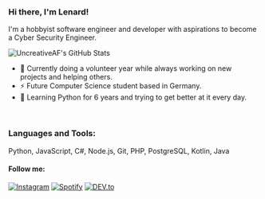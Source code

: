 ### Hi there, I'm Lenard!

I'm a hobbyist software engineer and developer with aspirations to become a Cyber Security Engineer.

<img align="center" src="https://github-readme-stats.vercel.app/api?username=UncreativeAF&include_all_commits=true&count_private=true&show_icons=true&line_height=20&title_color=03fc88&icon_color=03fc88&text_color=D3D3D3&bg_color=0,000000,124f61" alt="UncreativeAF's GitHub Stats">

- 🌱 Currently doing a volunteer year while always working on new projects and helping others.
- ⚡ Future Computer Science student based in Germany.
- 🚀 Learning Python for 6 years and trying to get better at it every day.

<br />

### Languages and Tools:

Python, JavaScript, C#, Node.js, Git, PHP, PostgreSQL, Kotlin, Java

#### Follow me:

<a href="https://www.instagram.com/lenard.flx" target="_blank"><img src="https://img.shields.io/badge/Instagram-%23E4405F.svg?&style=flat-square&logo=instagram&logoColor=white" alt="Instagram"></a>
<a href="https://open.spotify.com/user/4j5xecp3thnitbnw9u34atmq0?si=1ad040a553294851" target="_blank"><img src="https://img.shields.io/badge/Spotify-%231ED760.svg?&style=flat-square&logo=spotify&logoColor=white" alt="Spotify"></a>
<a href="https://dev.to/uncreativeaf" target="_blank"><img src="https://img.shields.io/badge/DEV-%230A0A0A.svg?&style=flat-square&logo=DEV.to&logoColor=white" alt="DEV.to"></a>
